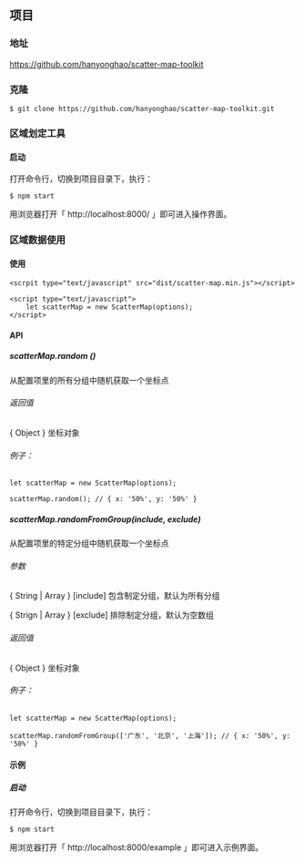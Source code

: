 ## 项目

### 地址

https://github.com/hanyonghao/scatter-map-toolkit

### 克隆

```
$ git clone https://github.com/hanyonghao/scatter-map-toolkit.git
```

### 区域划定工具

#### 启动

打开命令行，切换到项目目录下，执行：

```
$ npm start
```

用浏览器打开「 http://localhost:8000/ 」即可进入操作界面。

### 区域数据使用

#### 使用

```
<scrpit type="text/javascript" src="dist/scatter-map.min.js"></script>

<script type="text/javascript">
    let scatterMap = new ScatterMap(options);
</script>
```

#### API

##### scatterMap.random ()
从配置项里的所有分组中随机获取一个坐标点

###### 返回值
{ Object } 坐标对象

###### 例子：
```
let scatterMap = new ScatterMap(options);

scatterMap.random(); // { x: '50%', y: '50%' }
```

##### scatterMap.randomFromGroup(include, exclude)
从配置项里的特定分组中随机获取一个坐标点

###### 参数

{ String | Array } [include]  包含制定分组，默认为所有分组

{ Strign | Array } [exclude]  排除制定分组，默认为空数组

###### 返回值
{ Object } 坐标对象

###### 例子：
```
let scatterMap = new ScatterMap(options);

scatterMap.randomFromGroup(['广东', '北京', '上海']); // { x: '50%', y: '50%' }
```

#### 示例

##### 启动

打开命令行，切换到项目目录下，执行：

```
$ npm start
```

用浏览器打开「 http://localhost:8000/example 」即可进入示例界面。